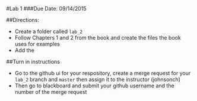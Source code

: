 #Lab 1
###Due Date: 09/14/2015

##Directions:
* Create a folder called ```lab_2```
* Follow Chapters 1 and 2 from the book and create the files the book uses for examples
* Add the 


##Turn in instructions
* Go to the github ui for your respository, create a merge request for your ```lab_2``` branch and ```master``` then assign it to the instructor (johnsonch) 
* Then go to blackboard and submit your github username and the number of the merge request 
